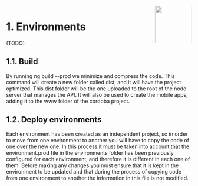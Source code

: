 <img align="right" width="100px" src="../_images/Foundation29.png">

# 1. Environments

(TODO)

## 1.1. Build 
By running ng build --prod we minimize and compress the code. This command will create a new folder called dist, and it will have the project optimized. This dist folder will be the one uploaded to the root of the node server that manages the API. It will also be used to create the mobile apps, adding it to the www folder of the cordoba project. 

## 1.2. Deploy environments
Each environment has been created as an independent project, so in order to move from one environment to another you will have to copy the code of one over the new one. 
In this process it must be taken into account that the environment.prod file in the environments folder has been previously configured for each environment, and therefore it is different in each one of them. Before making any changes you must ensure that it is kept in the environment to be updated and that during the process of copying code from one environment to another the information in this file is not modified. 
